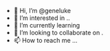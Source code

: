 - 👋 Hi, I’m @geneluke 
- 👀 I’m interested in ..
- 🌱 I’m currently learning 
- 💞️ I’m looking to collaborate on .
- 📫 How to reach me ...

<!---
geneluke/geneluke is a ✨ special ✨ repository because its `README.md` (this file) appears on your GitHub profile.
You can click the Preview link to take a look at your changes.
--->
